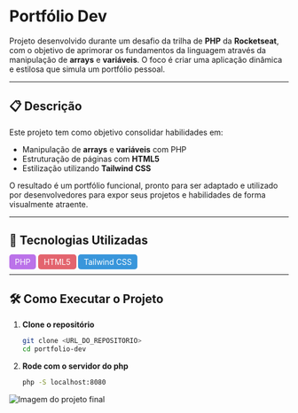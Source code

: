 # Portfólio Dev

Projeto desenvolvido durante um desafio da trilha de **PHP** da **Rocketseat**, com o objetivo de aprimorar os fundamentos da linguagem através da manipulação de **arrays** e **variáveis**. O foco é criar uma aplicação dinâmica e estilosa que simula um portfólio pessoal.

---

## 📋 Descrição  
Este projeto tem como objetivo consolidar habilidades em:  
- Manipulação de **arrays** e **variáveis** com PHP  
- Estruturação de páginas com **HTML5**  
- Estilização utilizando **Tailwind CSS**

O resultado é um portfólio funcional, pronto para ser adaptado e utilizado por desenvolvedores para expor seus projetos e habilidades de forma visualmente atraente.

---

## 🚀 Tecnologias Utilizadas  

<p>
  <span style="background-color: #BB72E9; color: white; padding: 5px 10px; border-radius: 5px;">PHP</span>
  <span style="background-color: #E3646E; color: white; padding: 5px 10px; border-radius: 5px;">HTML5</span>
  <span style="background-color: #3996DB; color: white; padding: 5px 10px; border-radius: 5px;">Tailwind CSS</span>
</p>

---

## 🛠️ Como Executar o Projeto  

1. **Clone o repositório**  
   ```bash
   git clone <URL_DO_REPOSITORIO>
   cd portfolio-dev

2. **Rode com o servidor do php**
    ```bash
   php -S localhost:8080

![Imagem do projeto final](./assets/exemplo.jpg)